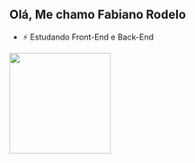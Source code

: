 ## Olá, Me chamo Fabiano Rodelo

- ⚡ Estudando Front-End e Back-End

<div>
  <!-- <a href="https://beacons.ia"> -->
  <img height="180em" src="https://github-readme-stats.vercel.app/api?username=fabianor16show_icons=true&theme=dracula&include_all_commits=true&cont_private=true"/>  
</div>
